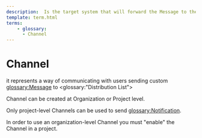 ```yaml
---
description:  Is the target system that will forward the Message to the Recipient
template: term.html
terms:
    - glossary:
      - Channel
---
```

# Channel

it represents a way of communicating with users sending custom  <glossary:Message> 
to <glossary:"Distribution List">

Channel can be created at Organization or Project level.

Only project-level Channels can be used to send <glossary:Notification>.

In order to use an organization-level Channel you must "enable" the Channel in a project.
